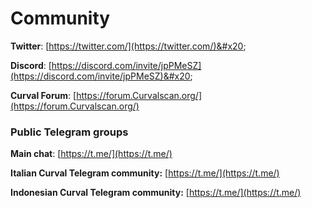 # Community

**Twitter**: [https://twitter.com/](https://twitter.com/)&#x20;

**Discord**: [https://discord.com/invite/jpPMeSZ](https://discord.com/invite/jpPMeSZ)&#x20;

**Curval Forum**: [https://forum.Curvalscan.org/](https://forum.Curvalscan.org/)

### Public Telegram groups

**Main chat**: [https://t.me/](https://t.me/)

<!-- **Curval announcements group**: [https://t.me/FuseAnnouncements](https://t.me/FuseAnnouncements) -->

<!-- **Curval Cash group**: [https://t.me/fusecash](https://t.me/fusecash) -->

<!-- **TLChainSwap group**: [https://t.me/fuseswap](https://t.me/fuseswap) -->

<!-- **Curval NFTs**: [https://t.me/fuseNFTs](https://t.me/fuseNFTs)&#x20; -->

**Italian Curval Telegram community:** [https://t.me/](https://t.me/)

**Indonesian Curval Telegram community:** [https://t.me/](https://t.me/)
